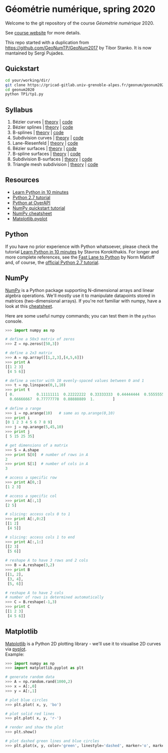 # Géométrie numérique, spring 2020
Welcome to the git repository of the course *Géométrie numérique* 2020.  

See [course website](https://geonum.gricad-pages.univ-grenoble-alpes.fr/geonum2020-pages/) for more details.


This repo started with a duplication from https://github.com/GeoNumTP/GeoNum2017 by Tibor Stanko.
It is now mantained by Sergi Pujades.

## Quickstart
```bash
cd your/working/dir/
git clone https://gricad-gitlab.univ-grenoble-alpes.fr/geonum/geonum2020.git
cd geonum2020
python TP1/tp1.py
```

## Syllabus
1. Bézier curves | [theory](https://geonum.gricad-pages.univ-grenoble-alpes.fr/geonum2020-pages/tp1.html) | [code](https://gricad-gitlab.univ-grenoble-alpes.fr/geonum/geonum2020/tree/master/TP1#tp1--bézier-curves-de-casteljaus-algorithm)  
1. Bézier splines | [theory](https://geonum.gricad-pages.univ-grenoble-alpes.fr/geonum2020-pages/tp2.html) | [code](https://gricad-gitlab.univ-grenoble-alpes.fr/geonum/geonum2020/tree/master/TP2#tp2--bézier-splines-ck-smoothness)  
1. B-splines | [theory](https://geonum.gricad-pages.univ-grenoble-alpes.fr/geonum2020-pages/tp3.html) | [code](https://gricad-gitlab.univ-grenoble-alpes.fr/geonum/geonum2020/tree/master/TP3#tp3--b-splines-de-boors-algorithm)  
1. Subdivision curves | [theory](https://geonum.gricad-pages.univ-grenoble-alpes.fr/geonum2020-pages/tp4.html) | [code](https://gricad-gitlab.univ-grenoble-alpes.fr/geonum/geonum2020/tree/master/TP4#tp4--subdivision-curves)  
1. Lane-Riesenfeld | [theory](https://geonum.gricad-pages.univ-grenoble-alpes.fr/geonum2020-pages/tp5.html) | [code](https://gricad-gitlab.univ-grenoble-alpes.fr/geonum/geonum2020/tree/master/TP5#tp5--lane-riesenfeld-algorithm) 
1. Bézier surfaces | [theory](https://geonum.gricad-pages.univ-grenoble-alpes.fr/geonum2020-pages/tp6.html) | [code](https://gricad-gitlab.univ-grenoble-alpes.fr/geonum/geonum2020/tree/master/TP6#tp6--bezier-surfaces)
1. B-spline surfaces | [theory](https://geonum.gricad-pages.univ-grenoble-alpes.fr/geonum2020-pages/tp7.html) | [code](https://gricad-gitlab.univ-grenoble-alpes.fr/geonum/geonum2020/tree/master/TP7#tp7--b-spline-surfaces)
1. Subdivision B-surfaces | [theory](https://geonum.gricad-pages.univ-grenoble-alpes.fr/geonum2020-pages/tp8.html) | [code](https://gricad-gitlab.univ-grenoble-alpes.fr/geonum/geonum2020/tree/master/TP8#tp8--uniform-b-splines-as-subdivision-surfaces)
1. Triangle mesh subdivision | [theory](https://geonum.gricad-pages.univ-grenoble-alpes.fr/geonum2020-pages/tp9.html) | [code](https://gricad-gitlab.univ-grenoble-alpes.fr/geonum/geonum2020/tree/master/TP9#tp9--subdivision-surfaces-on-triangle-meshes)

## Resources
* [Learn Python in 10 minutes](https://www.stavros.io/tutorials/python/)
* [Python 2.7 tutorial](https://docs.python.org/2.7/tutorial/)
* [Python at OverAPI](http://overapi.com/python)
* [NumPy quickstart tutorial](https://docs.scipy.org/doc/numpy-dev/user/quickstart.html)
* [NumPy cheatsheet](https://s3.amazonaws.com/assets.datacamp.com/blog_assets/Numpy_Python_Cheat_Sheet.pdf)
* [Matplotlib.pyplot](http://matplotlib.org/api/pyplot_api.html#matplotlib.pyplot.plot)

## Python
If you have no prior experience with Python whatsoever, please check the tutorial
[Learn Python in 10 minutes](https://www.stavros.io/tutorials/python/) by Stavros Korokithakis.
For longer and more complete references, see the [Fast Lane to Python](http://heather.cs.ucdavis.edu/~matloff/Python/PLN/FastLanePython.pdf) by Norm Matloff and, of course, the [official Python 2.7 tutorial](https://docs.python.org/2.7/tutorial/).

## NumPy
[NumPy](http://www.numpy.org/) is a Python package supporting N-dimensional arrays and linear algebra operations. We'll mostly use it to manipulate datapoints stored in matrices (two-dimensional arrays).
If you're not familiar with numpy, have a look at this [cheatsheet](https://s3.amazonaws.com/assets.datacamp.com/blog_assets/Numpy_Python_Cheat_Sheet.pdf).

Here are some useful numpy commands; you can test them in the `python` console.

```python
>>> import numpy as np

# define a 50x3 matrix of zeros
>>> Z = np.zeros([50,3])

# define a 2x3 matrix
>>> A = np.array([[1,2,3],[4,5,6]])
>>> print A
[[1 2 3]
 [4 5 6]]

# define a vector with 10 evenly-spaced values between 0 and 1 
>>> t = np.linspace(0,1,10)
>>> print t 
[ 0.          0.11111111  0.22222222  0.33333333  0.44444444  0.55555556
  0.66666667  0.77777778  0.88888889  1.        ]
  
# define a range
>>> i = np.arange(10)   # same as np.arange(0,10)
>>> print i
[0 1 2 3 4 5 6 7 8 9]
>>> j = np.arange(5,45,10)
>>> print j
[ 5 15 25 35]

# get dimensions of a matrix
>>> S = A.shape
>>> print S[0]  # number of rows in A 
2
>>> print S[1]  # number of cols in A
3

# access a specific row
>>> print A[0,:]
[1 2 3]

# access a specific col
>>> print A[:,1]
[2 5]

# slicing: access cols 0 to 1
>>> print A[:,0:2]
[[1 2]
 [4 5]]

# slicing: access cols 1 to end
>>> print A[:,1:]
[[2 3]
 [5 6]]
 
# reshape A to have 3 rows and 2 cols
>>> B = A.reshape(3,2)
>>> print B
[[1, 2],
 [3, 4],
 [5, 6]]

# reshape A to have 2 cols
# number of rows is determined automatically
>>> C = B.reshape(-1,3)
>>> print C
[[1 2 3]
 [4 5 6]]
```

## Matplotlib
[Matplotlib](http://matplotlib.org/) is a Python 2D plotting library - we'll use it to visualise 2D curves 
via [pyplot](http://matplotlib.org/api/pyplot_api.html#matplotlib.pyplot.plot).  
Example:
```python
>>> import numpy as np
>>> import matplotlib.pyplot as plt

# generate random data
>>> A = np.random.rand(1000,2)
>>> x = A[:,0]
>>> y = A[:,1]

# plot blue circles
>>> plt.plot( x, y, 'bo')

# plot solid red lines
>>> plt.plot( x, y, 'r-')

# render and show the plot
>>> plt.show()

# plot dashed green lines and blue circles
>>> plt.plot(x, y, color='green', linestyle='dashed', marker='o', markerfacecolor='blue', markersize=12)
```
